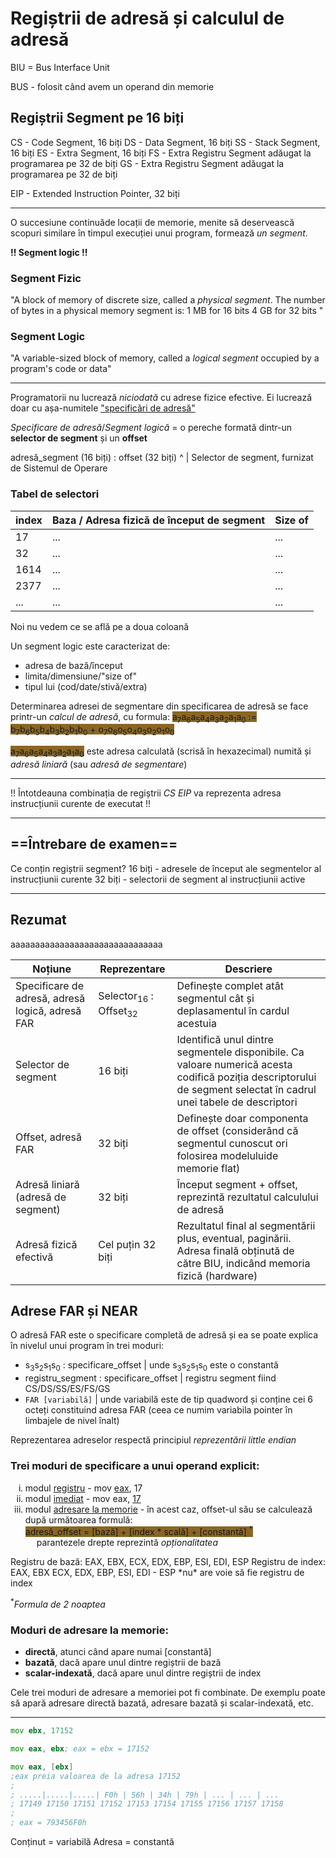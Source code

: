 # **Regiștrii de adresă și calculul de adresă**

BIU = Bus Interface Unit

BUS - folosit când avem un operand din memorie

## Regiștrii Segment pe 16 biți
CS - Code Segment, 16 biți
DS - Data Segment, 16 biți
SS - Stack Segment, 16 biți
ES - Extra Segment, 16 biți
FS - Extra Registru Segment adăugat la programarea pe 32 de biți
GS - Extra Registru Segment adăugat la programarea pe 32 de biți

EIP - Extended Instruction Pointer, 32 biți

<hr>

O succesiune continuăde locații de memorie, menite să deservească scopuri similare în timpul execuției unui program, formează *un segment*.

**!! Segment logic !!**

### Segment Fizic
"A block of memory of discrete size, called a *physical segment*. The number of bytes in a physical memory segment is:
1 MB for 16 bits
4 GB for 32 bits
"

### Segment Logic
"A variable-sized block of memory, called a *logical segment* occupied by a program's code or data"

<hr>

Programatorii nu lucrează *niciodată* cu adrese fizice efective. Ei lucrează doar cu așa-numitele <u>"specificări de adresă"</u>

*Specificare de adresă*/*Segment logică* = o pereche formată dintr-un **selector de segment** și un **offset**

adresă_segment (16 biți) : offset (32 biți)
^
|
Selector de segment, furnizat de Sistemul de Operare

### Tabel de selectori

| index | Baza / Adresa fizică de început de segment | Size of |
| ----- | ------------------------------------------ | ------- |
| 17    | ...                                        | ...     |
| 32    | ...                                        | ...     |
| 1614  | ...                                        | ...     |
| 2377  | ...                                        | ...     |
| ...   | ...                                        | ...     |
Noi nu vedem ce se află pe a doua coloană

Un segment logic este caracterizat de:
- adresa de bază/început
- limita/dimensiune/"size of"
- tipul lui (cod/date/stivă/extra)

Determinarea adresei de segmentare din specificarea de adresă se face printr-un *calcul de adresă*, cu formula:
<span style="background-color:#8a6624">a<sub>7</sub>a<sub>6</sub>a<sub>5</sub>a<sub>4</sub>a<sub>3</sub>a<sub>2</sub>a<sub>1</sub>a<sub>0</sub> := b<sub>7</sub>b<sub>6</sub>b<sub>5</sub>b<sub>4</sub>b<sub>3</sub>b<sub>2</sub>b<sub>1</sub>b<sub>0</sub> + o<sub>7</sub>o<sub>6</sub>o<sub>5</sub>o<sub>4</sub>o<sub>3</sub>o<sub>2</sub>o<sub>1</sub>o<sub>0</sub></span>

<span style="background-color:#8a6624">a<sub>7</sub>a<sub>6</sub>a<sub>5</sub>a<sub>4</sub>a<sub>3</sub>a<sub>2</sub>a<sub>1</sub>a<sub>0</sub></span> este adresa calculată (scrisă în hexazecimal) numită și *adresă liniară* (sau *adresă de segmentare*)

<hr>

!! Întotdeauna combinația de regiștrii *CS EIP* va reprezenta adresa instrucțiunii curente de executat !!

<hr>

## ==Întrebare de examen==
Ce conțin regiștrii segment?
16 biți - adresele de început ale segmentelor al instrucțiunii curente
32 biți - selectorii de segment al instrucțiunii active

<hr>

## Rezumat
aaaaaaaaaaaaaaaaaaaaaaaaaaaaaaa

| Noțiune                                          | Reprezentare                                | Descriere                                                                                                                                                          |
| ------------------------------------------------ | ------------------------------------------- | ------------------------------------------------------------------------------------------------------------------------------------------------------------------ |
| Specificare de adresă, adresă logică, adresă FAR | Selector<sub>16</sub> : Offset<sub>32</sub> | Definește complet atât segmentul cât și deplasamentul în cardul acestuia                                                                                           |
| Selector de segment                              | 16 biți                                     | Identifică unul dintre segmentele disponibile. Ca valoare numerică acesta codifică poziția descriptorului de segment selectat în cadrul unei tabele de descriptori |
| Offset, adresă FAR                               | 32 biți                                     | Definește doar componenta de offset (considerând că segmentul cunoscut ori folosirea modeluluide memorie flat)                                                     |
| Adresă liniară (adresă de segment)               | 32 biți                                     | Început segment + offset, reprezintă rezultatul calculului de adresă                                                                                               |
| Adresă fizică efectivă                           | Cel puțin 32 biți                           | Rezultatul final al segmentării plus, eventual, paginării. Adresa finală obținută de către BIU, indicând memoria fizică (hardware)                                 |

## Adrese FAR și NEAR
O adresă FAR este o specificare completă de adresă și ea se poate explica în nivelul unui program în trei moduri:
- s<sub>3</sub>s<sub>2</sub>s<sub>1</sub>s<sub>0</sub> : specificare_offset | unde s<sub>3</sub>s<sub>2</sub>s<sub>1</sub>s<sub>0</sub> este o constantă
- registru_segment : specificare_offset | registru segment fiind CS/DS/SS/ES/FS/GS
- `FAR [variabilă]` | unde variabilă este de tip quadword și conține cei 6 octeți constituind adresa FAR (ceea ce numim variabila pointer în limbajele de nivel înalt)

Reprezentarea adreselor respectă principiul *reprezentării little endian*

### Trei moduri de specificare a unui operand explicit:
<ol style="list-style-type: lower-roman">
<li>modul <u>registru</u> - mov <u>eax</u>, 17</li>
<li>modul <u>imediat</u> - mov eax, <u>17</u></li>
<li>modul <u>adresare la memorie</u> - în acest caz, offset-ul său se calculează după următoarea formulă: <br><span style="background-color:#8a6624">adresă_offset = [bază] + [index * scală] + [constantă] <sup>*</sup></span><br> &emsp; parantezele drepte reprezintă <i>opționalitatea</i></li>
</ol>
Registru de bază: EAX, EBX, ECX, EDX, EBP, ESI, EDI, ESP
Registru de index: EAX, EBX ECX, EDX, EBP, ESI, EDI
- ESP *nu* are voie să fie registru de index

<sup>*</sup>*Formula de 2 noaptea*

### Moduri de adresare la memorie:
- **directă**, atunci când apare numai <span>[constantă]</span>
- **bazată**, dacă apare unul dintre regiștrii de bază
- **scalar-indexată**, dacă apare unul dintre regiștrii de index

Cele trei moduri de adresare a memoriei pot fi combinate. De exemplu poate să apară adresare directă bazată, adresare bazată și scalar-indexată, etc.

<hr>

```asm
mov ebx, 17152

mov eax, ebx; eax = ebx = 17152

mov eax, [ebx]
;eax preia valoarea de la adresa 17152
;
; .....|.....|.....| F0h | 56h | 34h | 79h | ... | ... | ... 
; 17149 17150 17151 17152 17153 17154 17155 17156 17157 17158
;
; eax = 793456F0h
```

Conținut = variabilă
Adresa = constantă